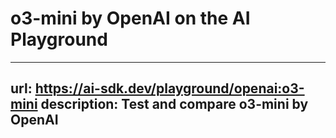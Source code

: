 # o3-mini by OpenAI on the AI Playground


---
url: https://ai-sdk.dev/playground/openai:o3-mini
description: Test and compare o3-mini by OpenAI
---
